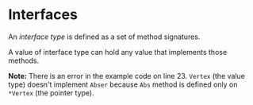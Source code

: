 # Interfaces

An _interface type_ is defined as a set of method signatures.

A value of interface type can hold any value that implements those methods.

**Note:** There is an error in the example code on line 23. `Vertex` (the value type) doesn't implement `Abser` because `Abs` method is defined only on `*Vertex` (the pointer type).
